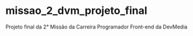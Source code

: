 # missao_2_dvm_projeto_final
Projeto final da 2° Missão da Carreira Programador Front-end da DevMedia
